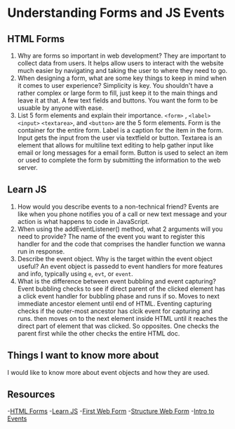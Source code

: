 # Understanding Forms and JS Events

## HTML Forms 

1. Why are forms so important in web development?
  They are important to collect data from users. It helps allow users to interact with the website much easier by navigating and taking the user to where they need to go. 
2. When designing a form, what are some key things to keep in mind when it comes to user experience?
  Simplicity is key. You shouldn't have a rather complex or large form to fill, just keep it to the main things and leave it at that. A few text fields and buttons. You want the form to be usuable by anyone with ease. 
3. List 5 form elements and explain their importance.
  `<form>` , `<label>` `<input>` `<textarea>`, and  `<button>` are the 5 form elements. Form is the container for the entire form. Label is a caption for the item in the form. Input gets the input from the user via textfield or button. Textarea is an element that allows for multiline text editing to help gather input like email or long messages for a email form. Button is used to select an item or used to complete the form by submitting the information to the web server. 
  
## Learn JS
   
1. How would you describe events to a non-technical friend?
  Events are like when you phone notifies you of a call or new text message and your action is what happens to code in JavaScript. 
2. When using the addEventListener() method, what 2 arguments will you need to provide?
  The name of the event you want to register this handler for and the code that comprises the handler function we wanna run in response. 
3. Describe the event object. Why is the target within the event object useful?
  An event object is passedd to event handlers for more features and info, typically using `e`, `evt`, or `event`.
4. What is the difference between event bubbling and event capturing?
  Event bubbling checks to see if direct parent of the clicked element  has a click event handler for bubbling phase and runs if so. Moves to next immediate ancestor element until end of HTML. Eventing capturing checks if the outer-most ancestor has clcik event for capturing and runs. then moves on to the next element inside HTML until it reaches the direct part of element that was clicked. So opposites. One checks the parent first while the other checks the entire HTML doc. 

## Things I want to know more about 
I would like to know more about event objects and how they are used. 
## Resources 
-[HTML Forms]()
-[Learn JS](https://developer.mozilla.org/en-US/docs/Learn/JavaScript)
-[First Web Form](https://developer.mozilla.org/en-US/docs/Learn/Forms/Your_first_form)
-[Structure Web Form](https://developer.mozilla.org/en-US/docs/Learn/Forms/How_to_structure_a_web_form)
-[Intro to Events](https://developer.mozilla.org/en-US/docs/Learn/JavaScript/Building_blocks/Events)
